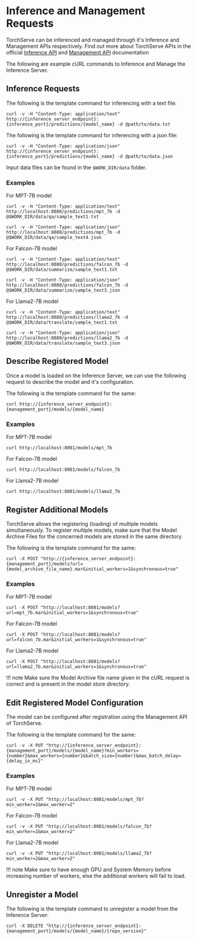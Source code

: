 # Inference and Management Requests
TorchServe can be inferenced and managed through it's Inference and Management APIs respectively. Find out more about TorchServe APIs in the official [Inference API](https://pytorch.org/serve/inference_api.html) and [Management API](https://pytorch.org/serve/management_api.html) documentation

The following are example cURL commands to Inference and Manage the Inference Server.

## Inference Requests
The following is the template command for inferencing with a text file:
```
curl -v -H "Content-Type: application/text" http://{inference_server_endpoint}:{inference_port}/predictions/{model_name} -d @path/to/data.txt
```

The following is the template command for inferencing with a json file:
```
curl -v -H "Content-Type: application/json" http://{inference_server_endpoint}:{inference_port}/predictions/{model_name} -d @path/to/data.json
```

Input data files can be found in the `$WORK_DIR/data` folder.

### Examples 

For MPT-7B model
```
curl -v -H "Content-Type: application/text" http://localhost:8080/predictions/mpt_7b -d @$WORK_DIR/data/qa/sample_text1.txt
```
```
curl -v -H "Content-Type: application/json" http://localhost:8080/predictions/mpt_7b -d @$WORK_DIR/data/qa/sample_text4.json
```

For Falcon-7B model
```
curl -v -H "Content-Type: application/text" http://localhost:8080/predictions/falcon_7b -d @$WORK_DIR/data/summarize/sample_text1.txt
```
```
curl -v -H "Content-Type: application/json" http://localhost:8080/predictions/falcon_7b -d @$WORK_DIR/data/summarize/sample_text3.json
```

For Llama2-7B model
```
curl -v -H "Content-Type: application/text" http://localhost:8080/predictions/llama2_7b -d @$WORK_DIR/data/translate/sample_text1.txt
```
```
curl -v -H "Content-Type: application/json" http://localhost:8080/predictions/llama2_7b -d @$WORK_DIR/data/translate/sample_text3.json
```

## Describe Registered Model
Once a model is loaded on the Inference Server, we can use the following request to describe the model and it's configuration.

The following is the template command for the same:
```
curl http://{inference_server_endpoint}:{management_port}/models/{model_name}
```

### Examples 
For MPT-7B model
```
curl http://localhost:8081/models/mpt_7b
```
For Falcon-7B model
```
curl http://localhost:8081/models/falcon_7b
```
For Llama2-7B model
```
curl http://localhost:8081/models/llama2_7b
```

## Register Additional Models
TorchServe allows the registering (loading) of multiple models simultaneously. To register multiple models, make sure that the Model Archive Files for the concerned models are stored in the same directory.

The following is the template command for the same:
```
curl -X POST "http://{inference_server_endpoint}:{management_port}/models?url={model_archive_file_name}.mar&initial_workers=1&synchronous=true"
```

### Examples 
For MPT-7B model
```
curl -X POST "http://localhost:8081/models?url=mpt_7b.mar&initial_workers=1&synchronous=true"
```
For Falcon-7B model
```
curl -X POST "http://localhost:8081/models?url=falcon_7b.mar&initial_workers=1&synchronous=true"
```
For Llama2-7B model
```
curl -X POST "http://localhost:8081/models?url=llama2_7b.mar&initial_workers=1&synchronous=true"
```
!!! note
    Make sure the Model Archive file name given in the cURL request is correct and is present in the model store directory.

## Edit Registered Model Configuration
The model can be configured after registration using the Management API of TorchServe. 

The following is the template command for the same:
```
curl -v -X PUT "http://{inference_server_endpoint}:{management_port}/models/{model_name}?min_workers={number}&max_workers={number}&batch_size={number}&max_batch_delay={delay_in_ms}"
```

### Examples 
For MPT-7B model
```
curl -v -X PUT "http://localhost:8081/models/mpt_7b?min_worker=2&max_worker=2"
```
For Falcon-7B model
```
curl -v -X PUT "http://localhost:8081/models/falcon_7b?min_worker=2&max_worker=2"
```
For Llama2-7B model
```
curl -v -X PUT "http://localhost:8081/models/llama2_7b?min_worker=2&max_worker=2"
```
!!! note
    Make sure to have enough GPU and System Memory before increasing number of workers, else the additional workers will fail to load.

## Unregister a Model
The following is the template command to unregister a model from the Inference Server:
```
curl -X DELETE "http://{inference_server_endpoint}:{management_port}/models/{model_name}/{repo_version}"
```
